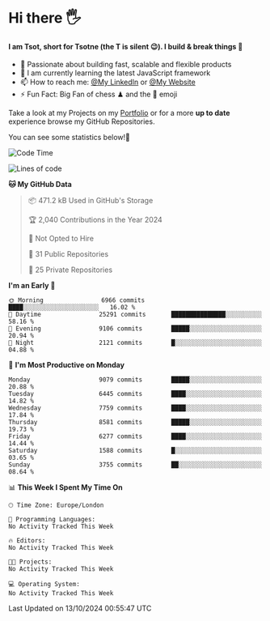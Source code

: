 # Hi there :raised_hand_with_fingers_splayed:
#### I am Tsot, short for Tsotne (the T is silent :wink:). I build & break things :space_invader:
- :telescope: Passionate about building fast, scalable and flexible products
- :seedling: I am currently learning the latest JavaScript framework 
- :mailbox: How to reach me: [@My LinkedIn](https://www.linkedin.com/in/tsotne-gvadzabia/) or [@My Website](https://tsotne.co.uk/contact)
- :zap: Fun Fact: Big Fan of chess ♟ and the 👾 emoji

Take a look at my Projects on my [Portfolio](https://tsotne.co.uk/) or for a more **up to date** experience browse my GitHub Repositories.

You can see some statistics below!:space_invader:
<!--START_SECTION:waka-->
![Code Time](http://img.shields.io/badge/Code%20Time-761%20hrs%202%20mins-blue)

![Lines of code](https://img.shields.io/badge/From%20Hello%20World%20I%27ve%20Written-15.3%20million%20lines%20of%20code-blue)

**🐱 My GitHub Data** 

> 📦 471.2 kB Used in GitHub's Storage 
 > 
> 🏆 2,040 Contributions in the Year 2024
 > 
> 🚫 Not Opted to Hire
 > 
> 📜 31 Public Repositories 
 > 
> 🔑 25 Private Repositories 
 > 
**I'm an Early 🐤** 

```text
🌞 Morning                6966 commits        ████░░░░░░░░░░░░░░░░░░░░░   16.02 % 
🌆 Daytime                25291 commits       ███████████████░░░░░░░░░░   58.16 % 
🌃 Evening                9106 commits        █████░░░░░░░░░░░░░░░░░░░░   20.94 % 
🌙 Night                  2121 commits        █░░░░░░░░░░░░░░░░░░░░░░░░   04.88 % 
```
📅 **I'm Most Productive on Monday** 

```text
Monday                   9079 commits        █████░░░░░░░░░░░░░░░░░░░░   20.88 % 
Tuesday                  6445 commits        ████░░░░░░░░░░░░░░░░░░░░░   14.82 % 
Wednesday                7759 commits        ████░░░░░░░░░░░░░░░░░░░░░   17.84 % 
Thursday                 8581 commits        █████░░░░░░░░░░░░░░░░░░░░   19.73 % 
Friday                   6277 commits        ████░░░░░░░░░░░░░░░░░░░░░   14.44 % 
Saturday                 1588 commits        █░░░░░░░░░░░░░░░░░░░░░░░░   03.65 % 
Sunday                   3755 commits        ██░░░░░░░░░░░░░░░░░░░░░░░   08.64 % 
```


📊 **This Week I Spent My Time On** 

```text
🕑︎ Time Zone: Europe/London

💬 Programming Languages: 
No Activity Tracked This Week

🔥 Editors: 
No Activity Tracked This Week

🐱‍💻 Projects: 
No Activity Tracked This Week

💻 Operating System: 
No Activity Tracked This Week
```


 Last Updated on 13/10/2024 00:55:47 UTC
<!--END_SECTION:waka-->
